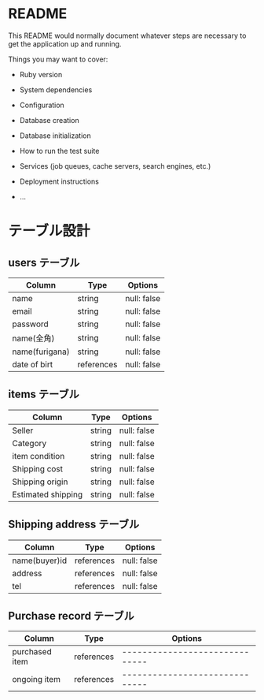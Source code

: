 # README

This README would normally document whatever steps are necessary to get the
application up and running.

Things you may want to cover:

* Ruby version

* System dependencies

* Configuration

* Database creation

* Database initialization

* How to run the test suite

* Services (job queues, cache servers, search engines, etc.)

* Deployment instructions

* ...

# テーブル設計

## users テーブル

| Column             | Type       | Options     |
| ------------------ | ------     | ----------- |
| name               | string     | null: false |
| email              | string     | null: false |
| password           | string     | null: false |
| name(全角)          | string     | null: false |
| name(furigana)     | string     | null: false |
| date of birt       | references | null: false |



## items テーブル

| Column               | Type   | Options     |
| -------------------- | ------ | ----------- |
| Seller               | string | null: false |
| Category             | string | null: false |
| item condition       | string | null: false |
| Shipping cost        | string | null: false |
| Shipping origin      | string | null: false |
| Estimated shipping   | string | null: false | 




## Shipping address テーブル

| Column           | Type       | Options     |
| ---------------- | ---------- | ----------- |
| name(buyer)id    | references | null: false |
| address          | references | null: false |
| tel              | references | null: false |

## Purchase record テーブル

| Column         | Type       | Options                        |
| -------------- | ---------- | ------------------------------ |
| purchased item | references | ------------------------------ |
| ongoing item   | references | ------------------------------ |
